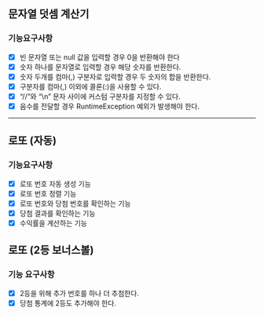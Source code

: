 ## 문자열 덧셈 계산기

### 기능요구사항
- [x] 빈 문자열 또는 null 값을 입력할 경우 0을 반환해야 한다
- [x] 숫자 하나를 문자열로 입력할 경우 해당 숫자를 반환한다.
- [x] 숫자 두개를 컴마(,) 구분자로 입력할 경우 두 숫자의 합을 반환한다.
- [x] 구분자를 컴마(,) 이외에 콜론(:)을 사용할 수 있다.
- [x] “//”와 “\n” 문자 사이에 커스텀 구분자를 지정할 수 있다.
- [x] 음수를 전달할 경우 RuntimeException 예외가 발생해야 한다.
---

## 로또 (자동)
### 기능요구사항
- [x] 로또 번호 자동 생성 기능
- [x] 로또 번호 정렬 기능
- [x] 로또 번호와 당첨 번호를 확인하는 기능
- [x] 당첨 결과를 확인하는 기능
- [x] 수익률을 계산하는 기능

## 로또 (2등 보너스볼)
### 기능 요구사항
- [x] 2등을 위해 추가 번호를 하나 더 추첨한다.
- [x] 당첨 통계에 2등도 추가해야 한다.
